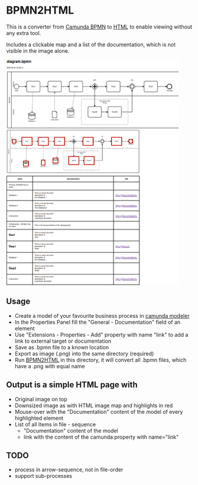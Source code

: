 # BPMN2HTML
This is a converter from [Camunda BPMN](https://camunda.com/download/modeler/) to [HTML](diagram.html) 
to enable viewing without any extra tool.

Includes a clickable map and a list of the documentation, which is not visible in the image alone.

![Clickable Map](screenshot.png)

## Usage
* Create a model of your favourite business process in [camunda modeler](https://camunda.com/download/modeler/)
* In the Properties Panel fill the "General - Documentation" field of an element
* Use "Extensions - Properties - Add" property with name "link" to add a link to external target or documentation
* Save as .bpmn file to a known location
* Export as image (.png) into the same directory (required)
* Run [BPMN2HTML](bpmn2html.py) in this directory, it will convert all .bpmn files, which have a .png with equal name

## Output is a simple HTML page with
* Original image on top
* Downsized image as with HTML image map and highlights in red
* Mouse-over with the "Documentation" content of the model of every highlighted element
* List of all Items in file - sequence 
    * "Documentation" content of the model
    * link with the content of the camunda:property with name="link" 

## TODO
* process in arrow-sequence, not in file-order
* support sub-processes


